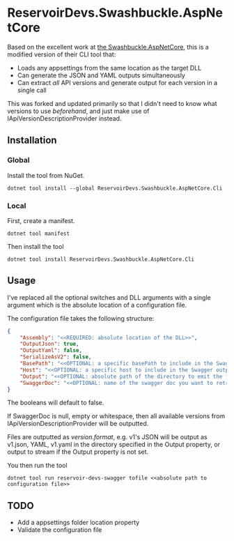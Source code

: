 ReservoirDevs.Swashbuckle.AspNetCore
=========

Based on the excellent work at [the Swashbuckle.AspNetCore](https://github.com/domaindrivendev/Swashbuckle.AspNetCore), this is a modified version of their CLI tool that:

- Loads any appsettings from the same location as the target DLL
- Can generate the JSON and YAML outputs simultaneously
- Can extract _all_ API versions and generate output for each version in a single call

This was forked and updated primarily so that I didn't need to know what versions to use _beforehand_, and just make use of IApiVersionDescriptionProvider instead.

Installation
------------

### Global

Install the tool from NuGet.

```
dotnet tool install --global ReservoirDevs.Swashbuckle.AspNetCore.Cli
```

### Local

First, create a manifest.

```
dotnet tool manifest
```

Then install the tool

```
dotnet tool install ReservoirDevs.Swashbuckle.AspNetCore.Cli
```

Usage
-----

I've replaced all the optional switches and DLL arguments with a single argument which is the absolute location of a configuration file.

The configuration file takes the following structure:

```json
{
    "Assembly": "<<REQUIRED: absolute location of the DLL>>",
    "OutputJson": true,
    "OutputYaml": false,
    "SerializeAsV2": false,
    "BasePath": "<<OPTIONAL: a specific basePath to include in the Swagger output>>",
    "Host": "<<OPTIONAL: a specific host to include in the Swagger output>>",
    "Output": "<<OPTIONAL: absolute path of the directory to emit the files>>",
    "SwaggerDoc": "<<OPTIONAL: name of the swagger doc you want to retrieve, as configured in your startup class>>"
}
```

The booleans will default to false.

If SwaggerDoc is null, empty or whitespace, then all available versions from IApiVersionDescriptionProvider will be outputted.

Files are outputted as _version_._format_, e.g. v1's JSON will be output as v1.json, YAML, v1.yaml in the directory specified in the Output property, or output to stream if the Output property is not set.

You then run the tool

```
dotnet tool run reservoir-devs-swagger tofile <<absolute path to configuration file>>
```


TODO
----

- Add a appsettings folder location property
- Validate the configuration file